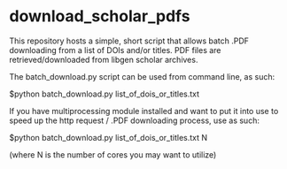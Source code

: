 # download_scholar_pdfs
This repository hosts a simple, short script that allows batch .PDF downloading from a list of DOIs and/or titles. PDF files are retrieved/downloaded from libgen scholar archives.

The batch_download.py script can be used from command line, as such:

$python batch_download.py list_of_dois_or_titles.txt

If you have multiprocessing module installed and want to put it into use to speed up the http request / .PDF downloading process, use as such:

$python batch_download.py list_of_dois_or_titles.txt N

(where N is the number of cores you may want to utilize)
